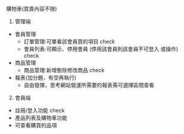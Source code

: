 購物車(買賣內容不限)
1. 管理端
- 會員管理
    - 訂單管理:可單看該會員買的項目 check
    - 會員列表:可顯示、停用會員 (停用該會員則該會員不可登入 或操作) check
- 商品管理
    - 商品管理:新增刪除修改商品 check
- 報表(加分題，有空再執行)
    - 自由發揮，思考網站營運所需要的報表需可選擇區間查看
2. 會員端
- 註冊/登入功能 check
- 產品列表及購物車功能 
- 可查看購買的品項